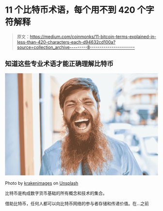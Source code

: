 # 11 个比特币术语，每个用不到 420 个字符解释

> 原文：<https://medium.com/coinmonks/11-bitcoin-terms-explained-in-less-than-420-characters-each-d94632cd100a?source=collection_archive---------8----------------------->

## 知道这些专业术语才能正确理解比特币

![](img/9610b28359a2cc314fc4ede4156b72e4.png)

Photo by [krakenimages](https://unsplash.com/@krakenimages?utm_source=medium&utm_medium=referral) on [Unsplash](https://unsplash.com?utm_source=medium&utm_medium=referral)

比特币是构成数字货币基础的所有概念和技术的集合。

借助比特币，任何人都可以向比特币网络的参与者存储和传递价值。在…之前